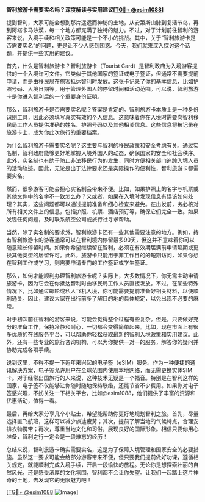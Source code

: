 **智利旅游卡需要实名吗？深度解读与实用建议[[TG💪+ @esim1088](https://t.me/s/esim1088)]**

提到智利，大家可能会想到那片遥远而神秘的土地，从安第斯山脉到复活节岛，再到阿塔卡马沙漠，每一个地方都充满了独特的魅力。不过，对于计划前往智利的游客来说，入境手续和相关政策可能是一个不小的挑战。其中，关于“智利旅游卡是否需要实名”的问题，更是让不少人感到困惑。今天，我们就来深入探讨这个话题，并提供一些实用的建议。

首先，什么是智利旅游卡？智利旅游卡（Tourist Card）是智利政府为入境游客提供的一个入境许可文件。它类似于其他国家的签证或电子签证，但通常不需要提前申请，而是由移民局在旅客抵达智利时发放。这张卡记录了你的基本信息，比如护照号码、入境日期等，用于管理外国人的停留时间和活动范围。可以说，智利旅游卡是你进入智利后的一个重要身份证明。

那么，智利旅游卡是否需要实名呢？答案是肯定的。智利旅游卡本质上是一种身份识别工具，因此必须填写真实有效的个人信息。这意味着你在入境时需要向智利移民局工作人员提供准确的姓名、护照号码以及其他相关信息。这些信息将被记录在旅游卡上，成为你此次旅行的重要档案。

为什么智利旅游卡需要实名呢？这主要与智利的移民政策和安全考虑有关。通过实名制，智利政府能够更好地掌握入境外国人的动态，确保国家的安全和社会秩序。此外，实名制也有助于防止非法移民行为的发生，同时方便相关部门追踪入境人员的活动轨迹。因此，无论是出于法律要求还是实际操作的便利性，智利旅游卡都需要实名。

然而，很多游客可能会担心实名制会带来不便。比如，如果护照上的名字与机票或其他文件中的名字不一致怎么办？又或者，如果在入境时发现信息有误该如何处理？其实，这些问题都可以通过提前准备和细心检查来避免。在出发前，务必核对所有相关文件上的信息，包括护照、机票、酒店预订等，确保它们完全一致。如果发现任何问题，及时联系航空公司或旅行社寻求帮助。

当然，除了实名制的要求外，智利旅游卡还有一些其他需要注意的地方。例如，持有智利旅游卡的游客通常可以在智利境内停留最多90天，但这并不意味着你可以随意延长停留时间。如果你希望继续留在智利，必须在有效期届满前申请延期或更换其他类型的居留许可。此外，旅游卡只能用于非工作目的的短期访问，如果你想在智利工作或学习，则需要申请专门的工作签证或学生签证。

那么，如何才能顺利办理智利旅游卡呢？实际上，大多数情况下，你无需主动申请旅游卡，因为它会在你抵达智利时由移民局工作人员直接发放。不过，在某些特殊情况下，比如通过邮轮或私人飞机入境，你可能需要提前准备好相关材料，以便顺利通关。因此，建议大家在出行前多了解目的地的具体规定，以免出现不必要的麻烦。

对于初次前往智利的游客来说，可能会觉得整个过程有些复杂。但是，只要做好充分的准备工作，保持冷静和耐心，一切都会变得简单起来。比如，现在市面上有很多优质的在线服务平台，可以帮助你轻松获取最新的智利入境政策和实用建议。此外，还有一些专业的旅行咨询机构，可以为你提供一对一的服务，解答你的疑问并协助完成各项手续。

说到这里，不得不提一下近年来兴起的电子签（eSIM）服务。作为一种便捷的通讯解决方案，电子签允许用户在全球范围内使用本地网络，而无需更换实体SIM卡。对于经常出国旅行的人来说，这种技术无疑是一个福音。特别是在智利这样的国家，电子签不仅能够让你随时随地保持联络，还能节省不少费用。如果你对电子签感兴趣，不妨关注一下相关平台，比如@esim1088，他们提供了丰富的资源和优惠活动，值得一看。

最后，再给大家分享几个小贴士，希望能帮助你更好地规划智利之旅。首先，尽量选择直飞航班，这样可以减少旅途疲劳；其次，提前了解当地的气候特点，合理安排衣物携带；再次，尊重当地文化和习俗，展现良好的国际形象。相信只要你用心准备，智利之行一定会是一段难忘的经历！

总结来说，智利旅游卡确实需要实名，这是为了保障入境管理和国家安全的必要措施。虽然这一要求可能会给部分游客带来不便，但只要我们提前做好功课，遵循相关规定，就能顺利完成入境手续，开启一段愉快的旅程。无论你是想探索壮丽的自然风光，还是感受浓厚的文化氛围，智利都不会让你失望。让我们一起踏上这片神奇的土地，去发现它的无限魅力吧！

[[TG💪+ @esim1088](https://t.me/s/esim1088) ![Image](https://i.postimg.cc/4NQfJmqS/Snipaste-2025-05-13-00-14-12.png)]